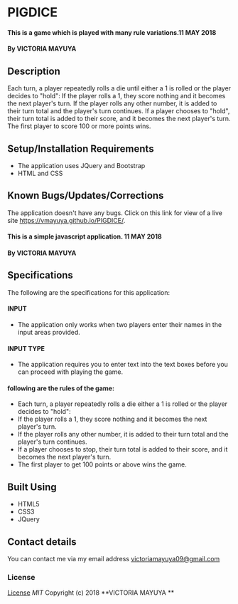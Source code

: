 # PIGDICE
#### This is a game which is played with many rule variations.11 MAY 2018
#### By **VICTORIA MAYUYA**
## Description
Each turn, a player repeatedly rolls a die until either a 1 is rolled or the player decides to "hold":
If the player rolls a 1, they score nothing and it becomes the next player's turn.
If the player rolls any other number, it is added to their turn total and the player's turn continues.
If a player chooses to "hold", their turn total is added to their score, and it becomes the next player's turn.
The first player to score 100 or more points wins.

## Setup/Installation Requirements
* The application uses JQuery and Bootstrap
* HTML and CSS

## Known Bugs/Updates/Corrections
The application doesn't have any bugs. Click on this link for view of a live site https://vmayuya.github.io/PIGDICE/.
#### This is a simple javascript application. 11 MAY 2018
#### By **VICTORIA MAYUYA**
## Specifications
The following are the specifications for this application:
#### INPUT
* The application only works when two players enter their names in the input areas provided.

#### INPUT TYPE
  * The application requires you to enter text into the text boxes before you can proceed with playing the game.

#### following are the rules of the game:
  * Each turn, a player repeatedly rolls a die either a 1 is rolled or the player decides to "hold":
  * If the player rolls a 1, they score nothing and it becomes the next player's turn.
  * If the player rolls any other number, it is added to their turn total and the player's turn continues.
  * If a player chooses to stop, their turn total is added to their score, and it becomes the next player's turn.
* The first player to get 100 points or above wins the game.

## Built Using
* HTML5
* CSS3
* JQuery
## Contact details
You can contact me via my email address victoriamayuya09@gmail.com
### License
[License](https://github.com/Vmayuya/PIGDICE.git)
*MIT*
Copyright (c) 2018 **VICTORIA MAYUYA **
